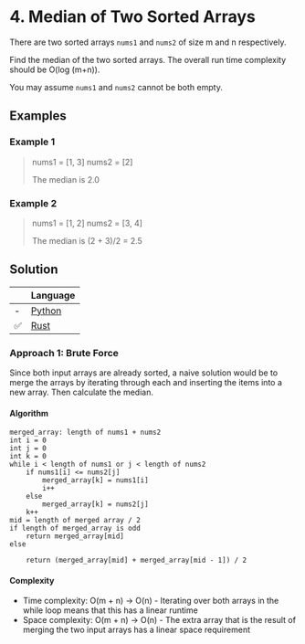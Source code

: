 # 4. Median of Two Sorted Arrays

There are two sorted arrays `nums1` and `nums2` of size m and n respectively.

Find the median of the two sorted arrays. The overall run time complexity should be O(log (m+n)).

You may assume `nums1` and `nums2` cannot be both empty.

## Examples

### Example 1

> nums1 = [1, 3]
> nums2 = [2]
> 
> The median is 2.0

### Example 2

> nums1 = [1, 2]
> nums2 = [3, 4]
> 
> The median is (2 + 3)/2 = 2.5

## Solution

|     | Language |
| --- | -------- |
|  - | [Python](https://github.com/andrewleverette/leetcode_problems/blob/master/median_of_two_sorted_arrays/python/solution.py)|
|  ✅ | [Rust](https://github.com/andrewleverette/leetcode_problems/blob/master/median_of_two_sorted_arrays/rust/solution/src/lib.rs) |

### Approach 1: Brute Force

Since both input arrays are already sorted, a naive solution would be to merge the arrays by iterating through each and inserting the items into a new array. Then calculate the median.

#### Algorithm

```
merged_array: length of nums1 + nums2
int i = 0
int j = 0
int k = 0
while i < length of nums1 or j < length of nums2
    if nums1[i] <= nums2[j]
        merged_array[k] = nums1[i]
        i++
    else
        merged_array[k] = nums2[j]
    k++
mid = length of merged array / 2
if length of merged_array is odd
    return merged_array[mid]
else

    return (merged_array[mid] + merged_array[mid - 1]) / 2
```

#### Complexity

- Time complexity: O(m + n) -> O(n) - Iterating over both arrays in the while loop means that this has a linear runtime
- Space complexity: O(m + n) -> O(n) - The extra array that is the result of merging the two input arrays has a linear space requirement